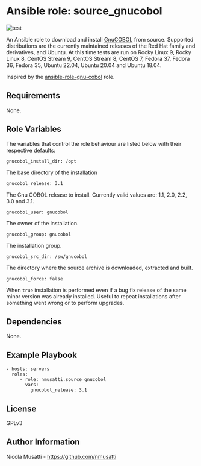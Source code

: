 Ansible role: source_gnucobol
=============================

![test](https://github.com/nmusatti/source-gnucobol/actions/workflows/test.yml/badge.svg)

An Ansible role to download and install [GnuCOBOL](https://sourceforge.net/projects/gnucobol/)
from source. Supported distributions are the currently maintained releases of
the Red Hat family and derivatives, and Ubuntu. At this time tests are run on
Rocky Linux 9, Rocky Linux 8, CentOS Stream 9, CentOS Stream 8, CentOS 7,
Fedora 37, Fedora 36, Fedora 35, Ubuntu 22.04, Ubuntu 20.04 and Ubuntu 18.04.

Inspired by the [ansible-role-gnu-cobol](https://github.com/ChristopherDavenport/ansible-role-gnu-cobol) role.

Requirements
------------

None.

Role Variables
--------------

The variables that control the role behaviour are listed below with their respective defaults:

    gnucobol_install_dir: /opt

The base directory of the installation

    gnucobol_release: 3.1

The Gnu COBOL release to install. Currently valid values are: 1.1, 2.0, 2.2, 3.0 and 3.1.

    gnucobol_user: gnucobol

The owner of the installation.

    gnucobol_group: gnucobol


The installation group.

    gnucobol_src_dir: /sw/gnucobol

The directory where the source archive is downloaded, extracted and built.

    gnucobol_force: false

When `true` installation is performed even if a bug fix release of the same
minor version was already installed. Useful to repeat installations after
something went wrong or to perform upgrades.

Dependencies
------------

None.

Example Playbook
----------------

    - hosts: servers
      roles:
         - role: nmusatti.source_gnucobol
           vars:
             gnucobol_release: 3.1

License
-------

GPLv3

Author Information
------------------

Nicola Musatti - https://github.com/nmusatti

